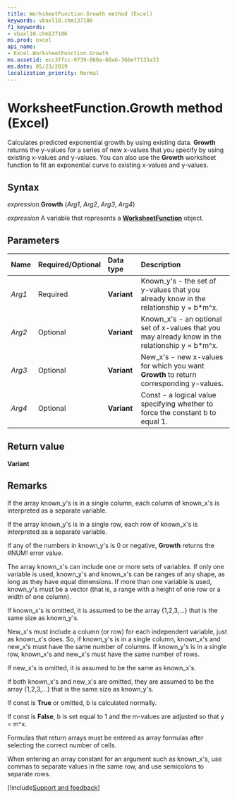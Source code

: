 ```yaml
---
title: WorksheetFunction.Growth method (Excel)
keywords: vbaxl10.chm137106
f1_keywords:
- vbaxl10.chm137106
ms.prod: excel
api_name:
- Excel.WorksheetFunction.Growth
ms.assetid: ecc3ffcc-9739-860a-60a6-366ef7133a33
ms.date: 05/23/2019
localization_priority: Normal
---
```



# WorksheetFunction.Growth method (Excel)

Calculates predicted exponential growth by using existing data. **Growth** returns the y-values for a series of new x-values that you specify by using existing x-values and y-values. You can also use the **Growth** worksheet function to fit an exponential curve to existing x-values and y-values.


## Syntax

_expression_.**Growth** (_Arg1_, _Arg2_, _Arg3_, _Arg4_)

_expression_ A variable that represents a **[WorksheetFunction](Excel.WorksheetFunction.md)** object.


## Parameters

|Name|Required/Optional|Data type|Description|
|:-----|:-----|:-----|:-----|
| _Arg1_|Required| **Variant**|Known_y's - the set of y-values that you already know in the relationship y = b*m^x.|
| _Arg2_|Optional| **Variant**|Known_x's - an optional set of x-values that you may already know in the relationship y = b*m^x.|
| _Arg3_|Optional| **Variant**|New_x's - new x-values for which you want **Growth** to return corresponding y-values.|
| _Arg4_|Optional| **Variant**|Const - a logical value specifying whether to force the constant b to equal 1.|

## Return value

**Variant**


## Remarks

If the array known_y's is in a single column, each column of known_x's is interpreted as a separate variable.
    
If the array known_y's is in a single row, each row of known_x's is interpreted as a separate variable.
    
If any of the numbers in known_y's is 0 or negative, **Growth** returns the #NUM! error value.
    
The array known_x's can include one or more sets of variables. If only one variable is used, known_y's and known_x's can be ranges of any shape, as long as they have equal dimensions. If more than one variable is used, known_y's must be a vector (that is, a range with a height of one row or a width of one column).
    
If known_x's is omitted, it is assumed to be the array {1,2,3,...} that is the same size as known_y's.
    
New_x's must include a column (or row) for each independent variable, just as known_x's does. So, if known_y's is in a single column, known_x's and new_x's must have the same number of columns. If known_y's is in a single row, known_x's and new_x's must have the same number of rows.
    
If new_x's is omitted, it is assumed to be the same as known_x's.

If both known_x's and new_x's are omitted, they are assumed to be the array {1,2,3,...} that is the same size as known_y's.
    
If const is **True** or omitted, b is calculated normally.
    
If const is **False**, b is set equal to 1 and the m-values are adjusted so that y = m^x.
    
Formulas that return arrays must be entered as array formulas after selecting the correct number of cells.
    
When entering an array constant for an argument such as known_x's, use commas to separate values in the same row, and use semicolons to separate rows.
    



[!include[Support and feedback](~/includes/feedback-boilerplate.md)]